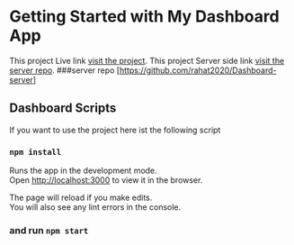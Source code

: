 # Getting Started with My Dashboard App

This project Live link [visit the project](https://github.com/dashboard-83fdf.web.app/dashboard/manage-user).
This project Server side link [visit the server repo](https://github.com/rahat2020/Dashboard-server).
###server repo [https://github.com/rahat2020/Dashboard-server]
## Dashboard Scripts

If you want to use the project here ist the following script

### `npm install`

Runs the app in the development mode.\
Open [http://localhost:3000](http://localhost:3000) to view it in the browser.

The page will reload if you make edits.\
You will also see any lint errors in the console.

###  and  run `npm start`
